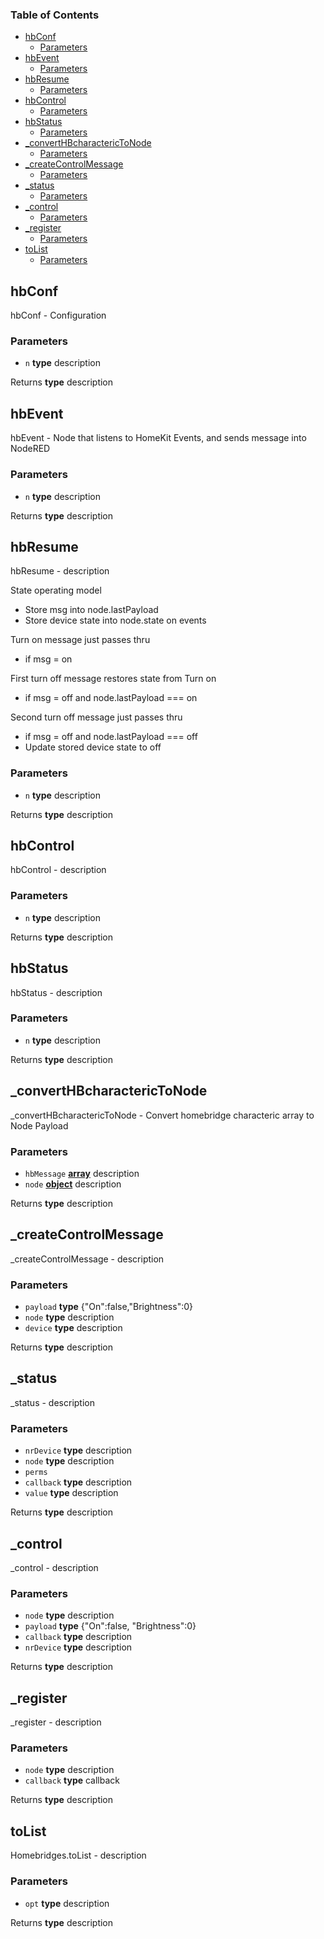 <!-- Generated by documentation.js. Update this documentation by updating the source code. -->

### Table of Contents

*   [hbConf][1]
    *   [Parameters][2]
*   [hbEvent][3]
    *   [Parameters][4]
*   [hbResume][5]
    *   [Parameters][6]
*   [hbControl][7]
    *   [Parameters][8]
*   [hbStatus][9]
    *   [Parameters][10]
*   [\_convertHBcharactericToNode][11]
    *   [Parameters][12]
*   [\_createControlMessage][13]
    *   [Parameters][14]
*   [\_status][15]
    *   [Parameters][16]
*   [\_control][17]
    *   [Parameters][18]
*   [\_register][19]
    *   [Parameters][20]
*   [toList][21]
    *   [Parameters][22]

## hbConf

hbConf - Configuration

### Parameters

*   `n` **type** description

Returns **type** description

## hbEvent

hbEvent - Node that listens to HomeKit Events, and sends message into NodeRED

### Parameters

*   `n` **type** description

Returns **type** description

## hbResume

hbResume - description

State operating model

*   Store msg into node.lastPayload
*   Store device state into node.state on events

Turn on message just passes thru

*   if msg = on

First turn off message restores state from Turn on

*   if msg = off and node.lastPayload === on

Second turn off message just passes thru

*   if msg = off and node.lastPayload === off
*   Update stored device state to off

### Parameters

*   `n` **type** description

Returns **type** description

## hbControl

hbControl - description

### Parameters

*   `n` **type** description

Returns **type** description

## hbStatus

hbStatus - description

### Parameters

*   `n` **type** description

Returns **type** description

## \_convertHBcharactericToNode

\_convertHBcharactericToNode - Convert homebridge characteric array to Node Payload

### Parameters

*   `hbMessage` **[array][23]** description
*   `node` **[object][24]** description

Returns **type** description

## \_createControlMessage

\_createControlMessage - description

### Parameters

*   `payload` **type** {"On":false,"Brightness":0}
*   `node` **type** description
*   `device` **type** description

Returns **type** description

## \_status

\_status - description

### Parameters

*   `nrDevice` **type** description
*   `node` **type** description
*   `perms` &#x20;
*   `callback` **type** description
*   `value` **type** description

Returns **type** description

## \_control

\_control - description

### Parameters

*   `node` **type** description
*   `payload` **type** {"On":false, "Brightness":0}
*   `callback` **type** description
*   `nrDevice` **type** description

Returns **type** description

## \_register

\_register - description

### Parameters

*   `node` **type** description
*   `callback` **type** callback

Returns **type** description

## toList

Homebridges.toList - description

### Parameters

*   `opt` **type** description

Returns **type** description

[1]: #hbconf

[2]: #parameters

[3]: #hbevent

[4]: #parameters-1

[5]: #hbresume

[6]: #parameters-2

[7]: #hbcontrol

[8]: #parameters-3

[9]: #hbstatus

[10]: #parameters-4

[11]: #_converthbcharacterictonode

[12]: #parameters-5

[13]: #_createcontrolmessage

[14]: #parameters-6

[15]: #_status

[16]: #parameters-7

[17]: #_control

[18]: #parameters-8

[19]: #_register

[20]: #parameters-9

[21]: #tolist

[22]: #parameters-10

[23]: https://developer.mozilla.org/docs/Web/JavaScript/Reference/Global_Objects/Array

[24]: https://developer.mozilla.org/docs/Web/JavaScript/Reference/Global_Objects/Object
